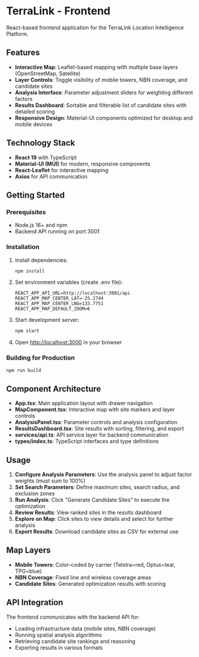 # TerraLink - Frontend

React-based frontend application for the TerraLink Location Intelligence Platform.

## Features

- **Interactive Map**: Leaflet-based mapping with multiple base layers (OpenStreetMap, Satellite)
- **Layer Controls**: Toggle visibility of mobile towers, NBN coverage, and candidate sites
- **Analysis Interface**: Parameter adjustment sliders for weighting different factors
- **Results Dashboard**: Sortable and filterable list of candidate sites with detailed scoring
- **Responsive Design**: Material-UI components optimized for desktop and mobile devices

## Technology Stack

- **React 19** with TypeScript
- **Material-UI (MUI)** for modern, responsive components
- **React-Leaflet** for interactive mapping
- **Axios** for API communication

## Getting Started

### Prerequisites

- Node.js 16+ and npm
- Backend API running on port 3001

### Installation

1. Install dependencies:
   ```bash
   npm install
   ```

2. Set environment variables (create .env file):
   ```
   REACT_APP_API_URL=http://localhost:3001/api
   REACT_APP_MAP_CENTER_LAT=-25.2744
   REACT_APP_MAP_CENTER_LNG=133.7751
   REACT_APP_MAP_DEFAULT_ZOOM=6
   ```

3. Start development server:
   ```bash
   npm start
   ```

4. Open [http://localhost:3000](http://localhost:3000) in your browser

### Building for Production

```bash
npm run build
```

## Component Architecture

- **App.tsx**: Main application layout with drawer navigation
- **MapComponent.tsx**: Interactive map with site markers and layer controls
- **AnalysisPanel.tsx**: Parameter controls and analysis configuration
- **ResultsDashboard.tsx**: Site results with sorting, filtering, and export
- **services/api.ts**: API service layer for backend communication
- **types/index.ts**: TypeScript interfaces and type definitions

## Usage

1. **Configure Analysis Parameters**: Use the analysis panel to adjust factor weights (must sum to 100%)
2. **Set Search Parameters**: Define maximum sites, search radius, and exclusion zones
3. **Run Analysis**: Click "Generate Candidate Sites" to execute the optimization
4. **Review Results**: View ranked sites in the results dashboard
5. **Explore on Map**: Click sites to view details and select for further analysis
6. **Export Results**: Download candidate sites as CSV for external use

## Map Layers

- **Mobile Towers**: Color-coded by carrier (Telstra=red, Optus=teal, TPG=blue)
- **NBN Coverage**: Fixed line and wireless coverage areas
- **Candidate Sites**: Generated optimization results with scoring

## API Integration

The frontend communicates with the backend API for:
- Loading infrastructure data (mobile sites, NBN coverage)
- Running spatial analysis algorithms
- Retrieving candidate site rankings and reasoning
- Exporting results in various formats